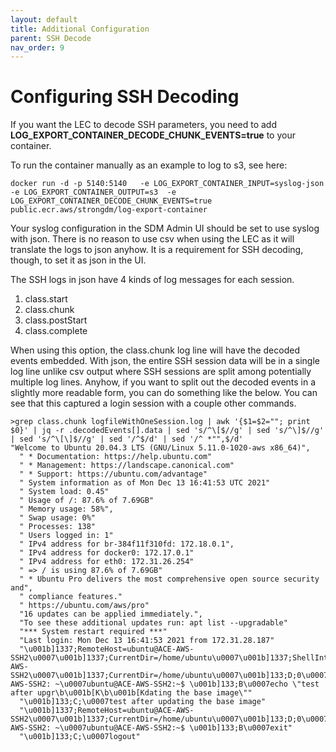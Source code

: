 ```yaml
---
layout: default
title: Additional Configuration
parent: SSH Decode
nav_order: 9
---
```

# Configuring SSH Decoding 

If you want the LEC to decode SSH parameters, you need to add **LOG_EXPORT_CONTAINER_DECODE_CHUNK_EVENTS=true** to your container. 

To run the container manually as an example to log to s3, see here:

```
docker run -d -p 5140:5140   -e LOG_EXPORT_CONTAINER_INPUT=syslog-json -e LOG_EXPORT_CONTAINER_OUTPUT=s3  -e LOG_EXPORT_CONTAINER_DECODE_CHUNK_EVENTS=true public.ecr.aws/strongdm/log-export-container
```

Your syslog configuration in the SDM Admin UI should be set to use syslog with json.  There is no reason to use csv when using the LEC as it will translate the logs to json anyhow. It is a requirement for SSH decoding, though, to set it as json in the UI.

The SSH logs in json have 4 kinds of log messages for each session.

1. class.start
1. class.chunk
1. class.postStart
1. class.complete

When using this option, the class.chunk log line will have the decoded events embedded.  With json, the entire SSH session data will be in a single log line unlike csv output where SSH sessions are split among potentially multiple log lines.  Anyhow, if you want to split out the decoded events in a slightly more readable form, you can do something like the below.  You can see that this captured a login session with a couple other commands.


```
>grep class.chunk logfileWithOneSession.log | awk '{$1=$2=""; print $0}' | jq -r .decodedEvents[].data | sed 's/^\[$//g' | sed 's/^\]$//g' | sed 's/^\[\]$//g' | sed '/^$/d' | sed '/^ *"",$/d'
"Welcome to Ubuntu 20.04.3 LTS (GNU/Linux 5.11.0-1020-aws x86_64)",
  " * Documentation: https://help.ubuntu.com"
  " * Management: https://landscape.canonical.com"
  " * Support: https://ubuntu.com/advantage"
  " System information as of Mon Dec 13 16:41:53 UTC 2021"
  " System load: 0.45"
  " Usage of /: 87.6% of 7.69GB"
  " Memory usage: 58%",
  " Swap usage: 0%"
  " Processes: 138"
  " Users logged in: 1"
  " IPv4 address for br-384f11f310fd: 172.18.0.1",
  " IPv4 address for docker0: 172.17.0.1"
  " IPv4 address for eth0: 172.31.26.254"
  " => / is using 87.6% of 7.69GB"
  " * Ubuntu Pro delivers the most comprehensive open source security and",
  " compliance features."
  " https://ubuntu.com/aws/pro"
  "16 updates can be applied immediately.",
  "To see these additional updates run: apt list --upgradable"
  "*** System restart required ***"
  "Last login: Mon Dec 13 16:41:53 2021 from 172.31.28.187"
  "\u001b]1337;RemoteHost=ubuntu@ACE-AWS-SSH2\u0007\u001b]1337;CurrentDir=/home/ubuntu\u0007\u001b]1337;ShellIntegrationVersion=16;shell=bash\u0007\u001b]133;C;\u0007\u001b]1337;RemoteHost=ubuntu@ACE-AWS-SSH2\u0007\u001b]1337;CurrentDir=/home/ubuntu\u0007\u001b]133;D;0\u0007\u001b]133;A\u0007\u001b]0;ubuntu@ACE-AWS-SSH2: ~\u0007ubuntu@ACE-AWS-SSH2:~$ \u001b]133;B\u0007echo \"test after upgr\b\u001b[K\b\u001b[Kdating the base image\""
  "\u001b]133;C;\u0007test after updating the base image"
  "\u001b]1337;RemoteHost=ubuntu@ACE-AWS-SSH2\u0007\u001b]1337;CurrentDir=/home/ubuntu\u0007\u001b]133;D;0\u0007\u001b]133;A\u0007\u001b]0;ubuntu@ACE-AWS-SSH2: ~\u0007ubuntu@ACE-AWS-SSH2:~$ \u001b]133;B\u0007exit"
  "\u001b]133;C;\u0007logout"
```
